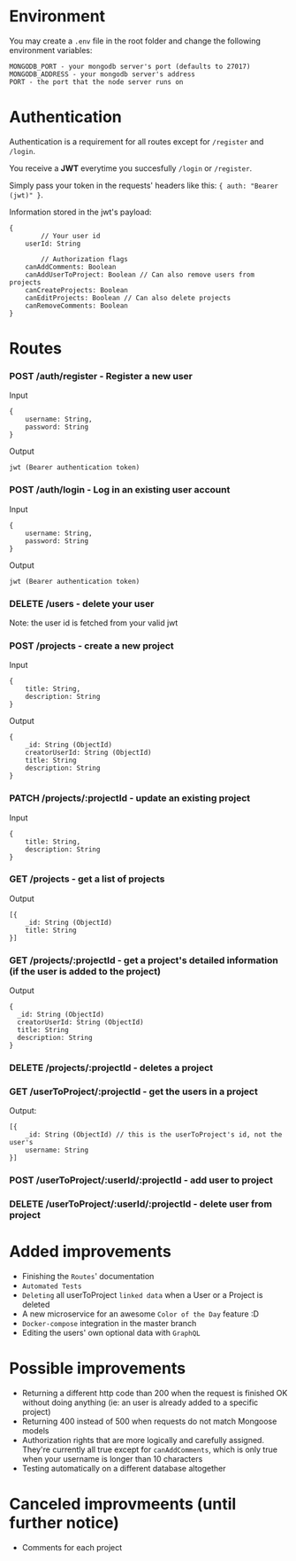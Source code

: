 # Environment

You may create a `.env` file in the root folder and change the following environment variables:

```
MONGODB_PORT - your mongodb server's port (defaults to 27017)
MONGODB_ADDRESS - your mongodb server's address
PORT - the port that the node server runs on
```

# Authentication

Authentication is a requirement for all routes except for `/register` and `/login`.

You receive a **JWT** everytime you succesfully `/login` or `/register`.

Simply pass your token in the requests' headers like this: `{ auth: "Bearer (jwt)" }`.

Information stored in the jwt's payload:

```
{
        // Your user id
    userId: String 
    
        // Authorization flags
    canAddComments: Boolean
    canAddUserToProject: Boolean // Can also remove users from projects
    canCreateProjects: Boolean
    canEditProjects: Boolean // Can also delete projects
    canRemoveComments: Boolean
}
```

# Routes

### **POST /auth/register** - Register a new user
Input
```
{
    username: String,
    password: String
}
```
Output
```
jwt (Bearer authentication token)
```
### **POST /auth/login** - Log in an existing user account
Input
```
{
    username: String,
    password: String
}
```
Output
```
jwt (Bearer authentication token)
```
### **DELETE /users** - delete your user
Note: the user id is fetched from your valid jwt
### **POST /projects** - create a new project
Input
```
{
    title: String,
    description: String
}
```
Output
```
{
    _id: String (ObjectId)
    creatorUserId: String (ObjectId)
    title: String
    description: String
}
```
### **PATCH /projects/:projectId** - update an existing project
Input
```
{
    title: String,
    description: String
}
```
### **GET /projects** - get a list of projects
Output
```
[{
    _id: String (ObjectId)
    title: String
}]
```
### **GET /projects/:projectId** - get a project's detailed information (if the user is added to the project)
Output
```
{
  _id: String (ObjectId)
  creatorUserId: String (ObjectId)
  title: String
  description: String
}
```

### **DELETE /projects/:projectId** - deletes a project
### **GET /userToProject/:projectId** - get the users in a project
Output:
```
[{
    _id: String (ObjectId) // this is the userToProject's id, not the user's
    username: String
}]
```
### **POST /userToProject/:userId/:projectId** - add user to project
### **DELETE /userToProject/:userId/:projectId** - delete user from project

# Added improvements
- Finishing the `Routes`' documentation
- `Automated Tests`
- `Deleting` all userToProject `linked data` when a User or a Project is deleted
- A new microservice for an awesome `Color of the Day` feature :D
- `Docker-compose` integration in the master branch
- Editing the users' own optional data with `GraphQL`

# Possible improvements

- Returning a different http code than 200 when the request is finished OK without doing anything (ie: an user is already added to a specific project)
- Returning 400 instead of 500 when requests do not match Mongoose models
- Authorization rights that are more logically and carefully assigned. They're currently all true except for `canAddComments`, which is only true when your username is longer than 10 characters
- Testing automatically on a different database altogether

# Canceled improvmeents (until further notice)

- Comments for each project